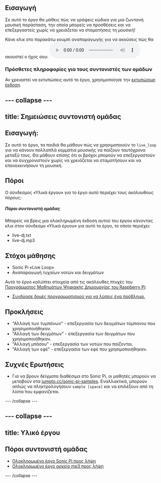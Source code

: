 ## Εισαγωγή

Σε αυτό το έργο θα μάθεις πώς να γράψεις κώδικα για μια ζωντανή μουσική παράσταση, την οποία μπορείς να προσθέσεις και να επεξεργαστείς χωρίς να χρειάζεται να σταματήσεις τη μουσική!

<div id="audio-preview" class="pdf-hidden">
  Κάνε κλικ στο παρακάτω κουμπί αναπαραγωγής για να ακούσεις πώς θα ακουστεί ο ήχος σου: 
  <audio controls preload> <source src="resources/live-dj.mp3" type="audio/mpeg"> Το πρόγραμμα περιήγησής σου δεν υποστηρίζει αυτό το <code>ηχητικό</code> στοιχείο. </audio>
</div>

### Πρόσθετες πληροφορίες για τους συντονιστές των ομάδων

Αν χρειαστεί να εκτυπώσεις αυτό το έργο, χρησιμοποίησε την [εκτυπώσιμη έκδοση](https://projects.raspberrypi.org/el-GR/projects/live-dj/print).

--- collapse ---
---
title: Σημειώσεις συντονιστή ομάδας
---

## Εισαγωγή:

Σε αυτό το έργο, τα παιδιά θα μάθουν πώς να χρησιμοποιούν το `live_loop` για να κάνουν πολλαπλά κομμάτια μουσικής να παίζουν ταυτόχρονα μεταξύ τους. Θα μάθουν επίσης ότι οι βρόχοι μπορούν να επεξεργαστούν και να συγχρονιστούν χωρίς να χρειάζεται να σταματήσουν και να επανεκκινήσουν τη μουσική.

## Πόροι

Ο σύνδεσμος «Υλικά έργου» για το έργο αυτό περιέχει τους ακόλουθους πόρους:

##### Πόροι συντονιστή ομάδας

Μπορείς να βρεις μια ολοκληρωμένη έκδοση αυτού του έργου κάνοντας κλικ στον σύνδεσμο «Υλικά έργου» για αυτό το έργο, το οποίο περιέχει:

* live-dj.txt
* live-dj.mp3

## Στόχοι μάθησης

* Sonic Pi «Live Loop»
* Αναπαραγωγή τυχαίων νοτών και δειγμάτων

Αυτό το έργο καλύπτει στοιχεία από τις ακόλουθες πτυχές του [Προγράμματος Μαθημάτων Ψηφιακής Δημιουργίας του Raspberry Pi](http://rpf.io/curriculum):

* [Συνδύασε δομές προγραμματισμού για να λύσεις ένα πρόβλημα.](https://www.raspberrypi.org/curriculum/programming/builder)

## Προκλήσεις

* "Αλλαγή των τυμπάνων" - επεξεργασία των δειγμάτων τύμπανου που χρησιμοποιήθηκαν.
* "Αλλαγή των δειγμάτων" - επεξεργασία των δειγμάτων που χρησιμοποιήθηκαν.
* "Αλλαγή μπάσου" - επεξεργασία των νοτών που παίζονται.
* "Αλλαγή των εφέ" - επεξεργασία των εφέ που χρησιμοποιήθηκαν.

## Συχνές Ερωτήσεις

* Για να βρουν δείγματα διαθέσιμα στο Sonic Pi, οι μαθητές μπορούν να μεταβούν στα [jumpto.cc/sonic-pi-samples](http://jumpto.cc/sonic-pi-samples). Εναλλακτικά, μπορούν απλώς να πληκτρολογήσουν `sample [space]` και να επιλέξουν από τη λίστα που εμφανίζεται.

--- /collapse ---

--- collapse ---
---
title: Υλικό έργου
---

## Πόροι συντονιστή ομάδας

* [Ολοκληρωμένο έργο Sonic Pi προς λήψη](resources/live-dj.txt)
* [Ολοκληρωμένο έργο αρχείο mp3 προς λήψη](resources/live-dj.mp3)

--- /collapse ---